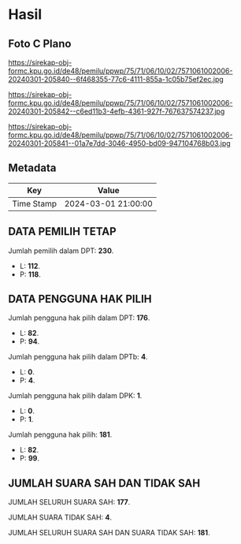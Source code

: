 # Hasil

## Foto C Plano

https://sirekap-obj-formc.kpu.go.id/de48/pemilu/ppwp/75/71/06/10/02/7571061002006-20240301-205840--6f468355-77c6-4111-855a-1c05b75ef2ec.jpg

https://sirekap-obj-formc.kpu.go.id/de48/pemilu/ppwp/75/71/06/10/02/7571061002006-20240301-205842--c6ed11b3-4efb-4361-927f-767637574237.jpg

https://sirekap-obj-formc.kpu.go.id/de48/pemilu/ppwp/75/71/06/10/02/7571061002006-20240301-205841--01a7e7dd-3046-4950-bd09-947104768b03.jpg


## Metadata

| Key        | Value               |
| ---------- | ------------------- |
| Time Stamp | 2024-03-01 21:00:00 |


## DATA PEMILIH TETAP

Jumlah pemilih dalam DPT: **230**.
 * L: **112**.
 * P: **118**.

## DATA PENGGUNA HAK PILIH

Jumlah pengguna hak pilih dalam DPT: **176**.
 * L: **82**.
 * P: **94**.

Jumlah pengguna hak pilih dalam DPTb: **4**.
 * L: **0**.
 * P: **4**.

Jumlah pengguna hak pilih dalam DPK: **1**.
 * L: **0**.
 * P: **1**.

Jumlah pengguna hak pilih: **181**.
 * L: **82**.
 * P: **99**.

## JUMLAH SUARA SAH DAN TIDAK SAH

JUMLAH SELURUH SUARA SAH: **177**.

JUMLAH SUARA TIDAK SAH: **4**.

JUMLAH SELURUH SUARA SAH DAN SUARA TIDAK SAH: **181**.


